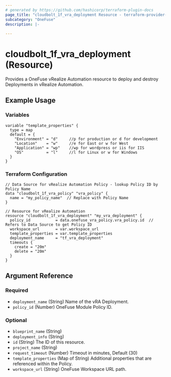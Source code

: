 ```yaml
---
# generated by https://github.com/hashicorp/terraform-plugin-docs
page_title: "cloudbolt_1f_vra_deployment Resource - terraform-provider-cloudbolt"
subcategory: "OneFuse"
description: |-
  
---
```


# cloudbolt_1f_vra_deployment (Resource)

Provides a OneFuse vRealize Automation resource to deploy and destroy Deployments in vRealize Automation.

## Example Usage

### Variables
```hcl
variable "template_properties" {
  type = map
  default = {
    "Environment" = "d"     //p for production or d for development
    "Location"    = "w"     //e for East or w for West
    "Application" = "wp"    //wp for wordpress or iis for IIS
    "OS"          = "l"     //l for Linux or w for Windows
  }
}
```

### Terraform Configuration
```hcl
// Data Source for vRealize Automation Policy - lookup Policy ID by Policy Name
data "cloudbolt_1f_vra_policy" "vra_policy" {
  name = "my_policy_name"  // Replace with Policy Name
}

// Resource for vRealize Automation
resource "cloudbolt_1f_vra_deployment" "my_vra_deployment" {
  policy_id           = data.onefuse_vra_policy.vra_policy.id  // Refers to Data Source to get Policy ID
  workspace_url       = var.workspace_url
  template_properties = var.template_properties
  deployment_name     = "tf_vra_deployment"
  timeouts {
    create = "20m"
    delete = "20m"
  }
}
```

<!-- schema generated by tfplugindocs -->
## Argument Reference

### Required

- `deployment_name` (String) Name of the vRA Deployment.
- `policy_id` (Number) OneFuse Module Policy ID.

### Optional

- `blueprint_name` (String)
- `deployment_info` (String)
- `id` (String) The ID of this resource.
- `project_name` (String)
- `request_timeout` (Number) Timeout in minutes, Default (30)
- `template_properties` (Map of String) Additional properties that are referenced within the Policy.
- `workspace_url` (String) OneFuse Workspace URL path.


